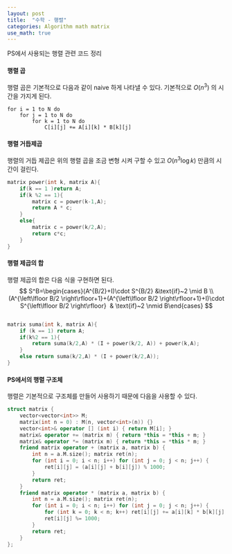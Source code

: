 ```yaml
---
layout: post
title:  "수학 - 행렬"
categories: Algorithm math matrix
use_math: true
---
```


PS에서 사용되는 행렬 관련 코드 정리

#### 행렬 곱
행렬 곱은 기본적으로 다음과 같이 naive 하게 나타낼 수 있다.
기본적으로 $O(n^3)$ 의 시간을 가지게 된다.

~~~
for i = 1 to N do
	for j = 1 to N do
		for k = 1 to N do
			C[i][j] += A[i][k] * B[k][j]
~~~

#### 행렬 거듭제곱

행렬의 거듭 제곱은 위의 행렬 곱을 조금 변형 시켜 구할 수 있고 $O(n^3 \log k)$ 만큼의 시간이 걸린다.

~~~cpp
matrix power(int k, matrix A){
    if(k == 1 )return A;
    if(k %2 == 1){
        matrix c = power(k-1,A);
        return A * c;
    }
    else{
        matrix c = power(k/2,A);
        return c*c;
    }
}
~~~

#### 행렬 제곱의 합

행렬 제곱의 합은 다음 식을 구현하면 된다.
$$ S^B=\begin{cases}(A^{B/2}+I)\cdot S^{B/2} &\text{if}~2 \mid B \\(A^{\left\lfloor B/2 \right\rfloor+1}+(A^{\left\lfloor B/2 \right\rfloor+1}+I)\cdot S^{\left\lfloor B/2 \right\rfloor}  & \text{if}~2 \nmid B\end{cases} $$

~~~cpp

matrix suma(int k, matrix A){
    if (k == 1) return A;
    if(k%2 == 1){
        return suma(k/2,A) * (I + power(k/2, A)) + power(k,A);
    }
    else return suma(k/2,A) * (I + power(k/2,A));
}
~~~

#### PS에서의 행렬 구조체
행렬은 기본적으로 구조체를 만들어 사용하기 때문에 다음을 사용할 수 있다.



```cpp
struct matrix {
    vector<vector<int>> M;
    matrix(int n = 0) : M(n, vector<int>(n)) {}
    vector<int>& operator [] (int i) { return M[i]; }
    matrix& operator += (matrix m) { return *this = *this + m; }
    matrix& operator *= (matrix m) { return *this = *this * m; }
    friend matrix operator + (matrix a, matrix b) {
        int n = a.M.size(); matrix ret(n);
        for (int i = 0; i < n; i++) for (int j = 0; j < n; j++) {
            ret[i][j] = (a[i][j] + b[i][j]) % 1000;
        }
        return ret;
    }
    friend matrix operator * (matrix a, matrix b) {
        int n = a.M.size(); matrix ret(n);
        for (int i = 0; i < n; i++) for (int j = 0; j < n; j++) {
            for (int k = 0; k < n; k++) ret[i][j] += a[i][k] * b[k][j];
            ret[i][j] %= 1000;
        }
        return ret;
    }
};
```

